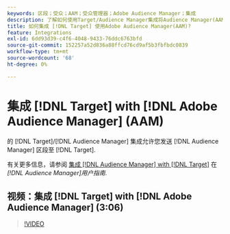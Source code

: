```yaml
---
keywords: 区段；受众；AAM；受众管理器；Adobe Audience Manager；集成
description: 了解如何使用Target/Audience Manager集成将Audience Manager(AAM)区段发送到Adobe Target。
title: 如何集成 [!DNL Target] 使用Adobe Audience Manager(AAM)?
feature: Integrations
exl-id: 6dd93d39-c4f6-4048-9433-76ddc6763bfd
source-git-commit: 152257a52d836a88ffcd76cd9af5b3fbfbdc0839
workflow-type: tm+mt
source-wordcount: '68'
ht-degree: 0%

---
```


# 集成 [!DNL Target] with [!DNL Adobe Audience Manager] (AAM)

的 [!DNL Target]/[!DNL Audience Manager] 集成允许您发送 [!DNL Audience Manager] 区段至 [!DNL Target].

有关更多信息，请参阅 [集成 [!DNL Audience Manager] with [!DNL Target]](https://experienceleague.adobe.com/docs/audience-manager/user-guide/implementation-integration-guides/integration-other-solutions/aam-target-integration.html) 在 *[!DNL Audience Manager]用户指南*.

## 视频：集成 [!DNL Target] with [!DNL Adobe Audience Manager] (3:06)

>[!VIDEO](https://video.tv.adobe.com/v/35151)

